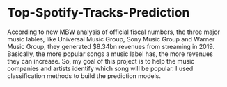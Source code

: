 # Top-Spotify-Tracks-Prediction

According to new MBW analysis of official fiscal numbers, the three major music lables, like Universal Music Group, Sony Music Group and Warner Music Group, they generated $8.34bn revenues from streaming in 2019. Basically, the more popular songs a music label has, the more revenues they can increase. So, my goal of this project is to help the music companies and artists identify which song will be popular. I used classification methods to build the prediction models.
